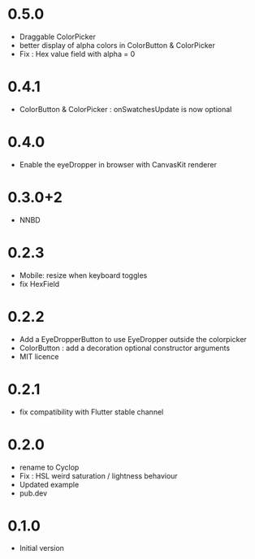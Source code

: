 # 0.5.0

- Draggable ColorPicker
- better display of alpha colors in ColorButton & ColorPicker  
- Fix : Hex value field with alpha = 0
# 0.4.1

- ColorButton & ColorPicker : onSwatchesUpdate is now optional  

# 0.4.0

- Enable the eyeDropper in browser with CanvasKit renderer

# 0.3.0+2

- NNBD

# 0.2.3

- Mobile: resize when keyboard toggles 
- fix HexField

# 0.2.2

- Add a EyeDropperButton to use EyeDropper outside the colorpicker
- ColorButton : add a decoration optional constructor arguments
- MIT licence

# 0.2.1

- fix compatibility with Flutter stable channel

# 0.2.0

- rename to Cyclop
- Fix : HSL weird saturation / lightness behaviour
- Updated example
- pub.dev

# 0.1.0

- Initial version

